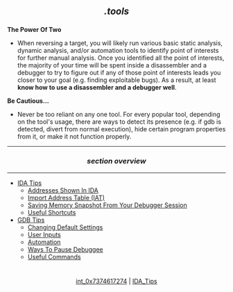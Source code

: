 ## *<p align='center'>.tools</p>*

__The Power Of Two__
* When reversing a target, you will likely run various basic static analysis, dynamic analysis, and/or automation tools to identify point of interests for further manual analysis. Once you identified all the point of interests, the majority of your time will be spent inside a disassembler and a debugger to try to figure out if any of those point of interests leads you closer to your goal (e.g. finding exploitable bugs). As a result, at least __know how to use a disassembler and a debugger well__.

__Be Cautious...__
* Never be too reliant on any one tool. For every popular tool, depending on the tool's usage, there are ways to detect its presence (e.g. if gdb is detected, divert from normal execution), hide certain program properties from it, or make it not function properly. 

---
### *<p align='center'> section overview </p>*
---
* [IDA Tips](IDA_Tips.md)
  * [Addresses Shown In IDA](IDA_Tips.md)
  * [Import Address Table (IAT)](IDA_Tips.md)
  * [Saving Memory Snapshot From Your Debugger Session](IDA_Tips.md)
  * [Useful Shortcuts](IDA_Tips.md)
* [GDB Tips](GDB_Tips.md)
  * [Changing Default Settings](GDB_Tips.md)
  * [User Inputs](GDB_Tips.md)
  * [Automation](GDB_Tips.md)
  * [Ways To Pause Debuggee](GDB_Tips.md)
  * [Useful Commands](GDB_Tips.md)

#
<p align='center'><a href="/contents/general-knowledge/int_0x7374617274.md">int_0x7374617274</a> | <a href="/contents/tools/IDA_Tips.md">IDA_Tips</a></p>

